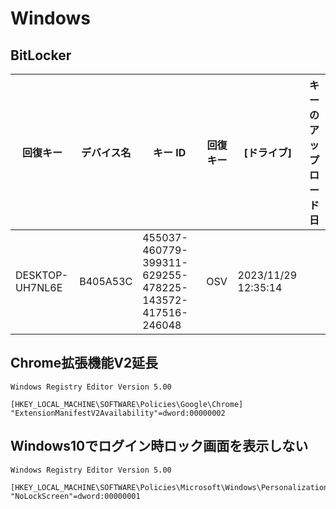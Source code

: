 # Windows

## BitLocker

|回復キー |デバイス名 |キー ID |回復キー |[ドライブ] |キーのアップロード日|
|-|-|-|-|-|-|
|DESKTOP-UH7NL6E |B405A53C |455037-460779-399311-629255-478225-143572-417516-246048 |OSV |2023/11/29 12:35:14|


## Chrome拡張機能V2延長

```
Windows Registry Editor Version 5.00

[HKEY_LOCAL_MACHINE\SOFTWARE\Policies\Google\Chrome]
"ExtensionManifestV2Availability"=dword:00000002
```

## Windows10でログイン時ロック画面を表示しない

```
Windows Registry Editor Version 5.00

[HKEY_LOCAL_MACHINE\SOFTWARE\Policies\Microsoft\Windows\Personalization]
"NoLockScreen"=dword:00000001
```
